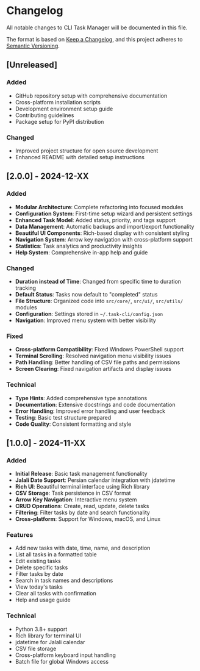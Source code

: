 # Changelog

All notable changes to CLI Task Manager will be documented in this file.

The format is based on [Keep a Changelog](https://keepachangelog.com/en/1.0.0/),
and this project adheres to [Semantic Versioning](https://semver.org/spec/v2.0.0.html).

## [Unreleased]

### Added
- GitHub repository setup with comprehensive documentation
- Cross-platform installation scripts
- Development environment setup guide
- Contributing guidelines
- Package setup for PyPI distribution

### Changed
- Improved project structure for open source development
- Enhanced README with detailed setup instructions

## [2.0.0] - 2024-12-XX

### Added
- **Modular Architecture**: Complete refactoring into focused modules
- **Configuration System**: First-time setup wizard and persistent settings
- **Enhanced Task Model**: Added status, priority, and tags support
- **Data Management**: Automatic backups and import/export functionality
- **Beautiful UI Components**: Rich-based display with consistent styling
- **Navigation System**: Arrow key navigation with cross-platform support
- **Statistics**: Task analytics and productivity insights
- **Help System**: Comprehensive in-app help and guide

### Changed
- **Duration instead of Time**: Changed from specific time to duration tracking
- **Default Status**: Tasks now default to "completed" status
- **File Structure**: Organized code into `src/core/`, `src/ui/`, `src/utils/` modules
- **Configuration**: Settings stored in `~/.task-cli/config.json`
- **Navigation**: Improved menu system with better visibility

### Fixed
- **Cross-platform Compatibility**: Fixed Windows PowerShell support
- **Terminal Scrolling**: Resolved navigation menu visibility issues
- **Path Handling**: Better handling of CSV file paths and permissions
- **Screen Clearing**: Fixed navigation artifacts and display issues

### Technical
- **Type Hints**: Added comprehensive type annotations
- **Documentation**: Extensive docstrings and code documentation
- **Error Handling**: Improved error handling and user feedback
- **Testing**: Basic test structure prepared
- **Code Quality**: Consistent formatting and style

## [1.0.0] - 2024-11-XX

### Added
- **Initial Release**: Basic task management functionality
- **Jalali Date Support**: Persian calendar integration with jdatetime
- **Rich UI**: Beautiful terminal interface using Rich library
- **CSV Storage**: Task persistence in CSV format
- **Arrow Key Navigation**: Interactive menu system
- **CRUD Operations**: Create, read, update, delete tasks
- **Filtering**: Filter tasks by date and search functionality
- **Cross-platform**: Support for Windows, macOS, and Linux

### Features
- Add new tasks with date, time, name, and description
- List all tasks in a formatted table
- Edit existing tasks
- Delete specific tasks
- Filter tasks by date
- Search in task names and descriptions
- View today's tasks
- Clear all tasks with confirmation
- Help and usage guide

### Technical
- Python 3.8+ support
- Rich library for terminal UI
- jdatetime for Jalali calendar
- CSV file storage
- Cross-platform keyboard input handling
- Batch file for global Windows access
